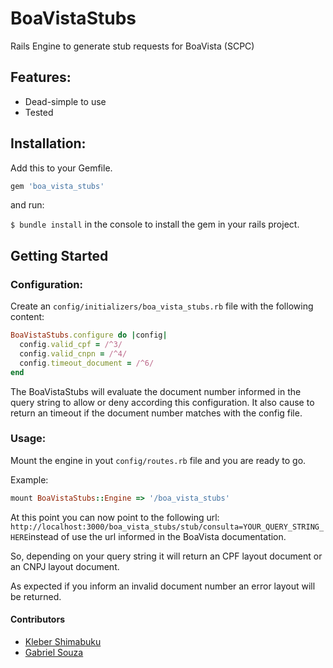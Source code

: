 # BoaVistaStubs

Rails Engine to generate stub requests for BoaVista (SCPC)

## Features:
* Dead-simple to use
* Tested


## Installation:

Add this to your Gemfile.
```ruby
gem 'boa_vista_stubs'
````
and run:

`$ bundle install` in the console to install the gem in your rails project.

## Getting Started


### Configuration:

Create an `config/initializers/boa_vista_stubs.rb` file with the following content:

```ruby
BoaVistaStubs.configure do |config|
  config.valid_cpf = /^3/
  config.valid_cnpn = /^4/
  config.timeout_document = /^6/
end
```

The BoaVistaStubs will evaluate the document number informed in the query string to allow or deny according this configuration. It also cause to return an timeout if the document number matches with the config file.

### Usage:
Mount the engine in yout `config/routes.rb` file and you are ready to go.

Example:
```ruby
mount BoaVistaStubs::Engine => '/boa_vista_stubs'
```

At this point you can now point to the following url:
`http://localhost:3000/boa_vista_stubs/stub/consulta=YOUR_QUERY_STRING_HERE`instead of use the url informed in the BoaVista documentation.

So, depending on your query string it will return an CPF layout document or an CNPJ layout document.

As expected if you inform an invalid document number an error layout will be returned.

#### Contributors
* [Kleber Shimabuku](https://github.com/klebershimabuku)
* [Gabriel Souza](https://github.com/gabrielmalakias)

